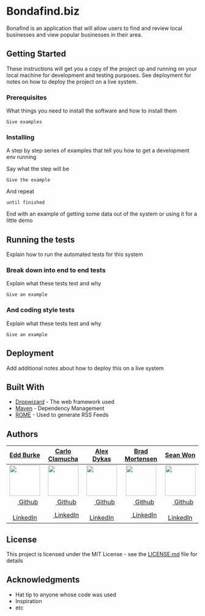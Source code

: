 # Bondafind.biz

Bonafind is an application that will allow users to find and review local businesses and view popular businesses in their area.

## Getting Started

These instructions will get you a copy of the project up and running on your local machine for development and testing purposes. See deployment for notes on how to deploy the project on a live system.

### Prerequisites

What things you need to install the software and how to install them

```
Give examples
```

### Installing

A step by step series of examples that tell you how to get a development env running

Say what the step will be

```
Give the example
```

And repeat

```
until finished
```

End with an example of getting some data out of the system or using it for a little demo

## Running the tests

Explain how to run the automated tests for this system

### Break down into end to end tests

Explain what these tests test and why

```
Give an example
```

### And coding style tests

Explain what these tests test and why

```
Give an example
```

## Deployment

Add additional notes about how to deploy this on a live system

## Built With

* [Dropwizard](http://www.dropwizard.io/1.0.2/docs/) - The web framework used
* [Maven](https://maven.apache.org/) - Dependency Management
* [ROME](https://rometools.github.io/rome/) - Used to generate RSS Feeds



## Authors
|   [**Edd Burke**](https://github.com/bummings)  |   [**Carlo Clamucha**](https://github.com/CarloC24)   |    [**Alex Dykas**](https://github.com/udykas)    |   [**Brad Mortensen**](https://github.com/brad-mortensen)  |     [**Sean Won**](https://github.com/swon8)
|:----------------:|:----------------:|:---------------:|:---------------:|:---------------:|
| [<img src="https://avatars2.githubusercontent.com/u/34618112?s=80" width="80">](https://github.com/bummings) | [<img src="https://avatars3.githubusercontent.com/u/41533016?s=80" width="80">](https://github.com/CarloC24)  | [<img src="https://avatars2.githubusercontent.com/u/34108291?s=80" width="80">](https://github.com/udykas) | [<img src="https://avatars1.githubusercontent.com/u/40773193?s=80" width="80">](https://github.com/brad-mortensen) | [<img src="https://avatars2.githubusercontent.com/u/7283332?s=80" width="80">](https://github.com/swon8) |
| [<img src="https://github.com/favicon.ico" width="15"> Github](https://github.com/bummings)  |  [<img src="https://github.com/favicon.ico" width="15"> Github](https://github.com/CarloC24) | [<img src="https://github.com/favicon.ico" width="15"> Github](https://github.com/udykas)  | [<img src="https://github.com/favicon.ico" width="15"> Github](https://github.com/brad-mortensen) | [<img src="https://github.com/favicon.ico" width="15"> Github](https://github.com/swon8) |
| [ <img src="https://static.licdn.com/sc/h/al2o9zrvru7aqj8e1x2rzsrca" width="15"> LinkedIn](https://www.linkedin.com/) | [ <img src="https://static.licdn.com/sc/h/al2o9zrvru7aqj8e1x2rzsrca" width="15"> LinkedIn](https://www.linkedin.com/) | [ <img src="https://static.licdn.com/sc/h/al2o9zrvru7aqj8e1x2rzsrca" width="15"> LinkedIn](https://www.linkedin.com/) | [ <img src="https://static.licdn.com/sc/h/al2o9zrvru7aqj8e1x2rzsrca" width="15"> LinkedIn](https://www.linkedin.com/) | [ <img src="https://static.licdn.com/sc/h/al2o9zrvru7aqj8e1x2rzsrca" width="15"> LinkedIn](https://www.linkedin.com/) |

## License

This project is licensed under the MIT License - see the [LICENSE.md](LICENSE.md) file for details

## Acknowledgments

* Hat tip to anyone whose code was used
* Inspiration
* etc
